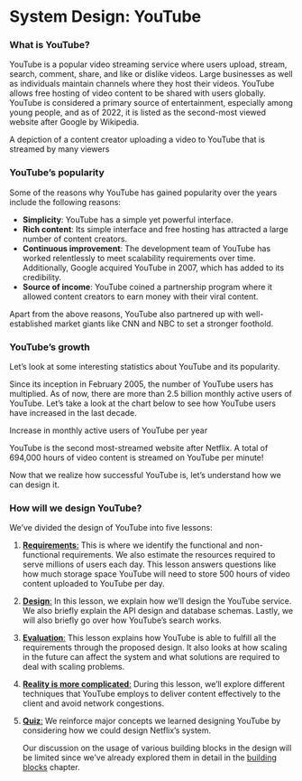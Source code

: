 # System Design: YouTube

### What is YouTube? <a href="#what-is-youtube-0" id="what-is-youtube-0"></a>

YouTube is a popular video streaming service where users upload, stream, search, comment, share, and like or dislike videos. Large businesses as well as individuals maintain channels where they host their videos. YouTube allows free hosting of video content to be shared with users globally. YouTube is considered a primary source of entertainment, especially among young people, and as of 2022, it is listed as the second-most viewed website after Google by Wikipedia.

A depiction of a content creator uploading a video to YouTube that is streamed by many viewers

### YouTube’s popularity <a href="#youtubes-popularity-0" id="youtubes-popularity-0"></a>

Some of the reasons why YouTube has gained popularity over the years include the following reasons:

* **Simplicity**: YouTube has a simple yet powerful interface.
* **Rich content**: Its simple interface and free hosting has attracted a large number of content creators.
* **Continuous improvement**: The development team of YouTube has worked relentlessly to meet scalability requirements over time. Additionally, Google acquired YouTube in 2007, which has added to its credibility.
* **Source of income**: YouTube coined a partnership program where it allowed content creators to earn money with their viral content.

Apart from the above reasons, YouTube also partnered up with well-established market giants like CNN and NBC to set a stronger foothold.

### YouTube’s growth <a href="#youtubes-growth-1" id="youtubes-growth-1"></a>

Let’s look at some interesting statistics about YouTube and its popularity.

Since its inception in February 2005, the number of YouTube users has multiplied. As of now, there are more than 2.5 billion monthly active users of YouTube. Let’s take a look at the chart below to see how YouTube users have increased in the last decade.

Increase in monthly active users of YouTube per year

YouTube is the second most-streamed website after Netflix. A total of 694,000 hours of video content is streamed on YouTube per minute!

Now that we realize how successful YouTube is, let’s understand how we can design it.

### How will we design YouTube? <a href="#how-will-we-design-youtube-0" id="how-will-we-design-youtube-0"></a>

We’ve divided the design of YouTube into five lessons:

1. [**Requirements**:](requirements-of-youtubes-design.md) This is where we identify the functional and non-functional requirements. We also estimate the resources required to serve millions of users each day. This lesson answers questions like how much storage space YouTube will need to store 500 hours of video content uploaded to YouTube per day.
2. [**Design**:](design-of-youtube.md) In this lesson, we explain how we’ll design the YouTube service. We also briefly explain the API design and database schemas. Lastly, we will also briefly go over how YouTube’s search works.
3. [**Evaluation**:](evaluation-of-youtubes-design.md) This lesson explains how YouTube is able to fulfill all the requirements through the proposed design. It also looks at how scaling in the future can affect the system and what solutions are required to deal with scaling problems.
4. [**Reality is more complicated**:](the-reality-is-more-complicated.md) During this lesson, we’ll explore different techniques that YouTube employs to deliver content effectively to the client and avoid network congestions.
5.  [**Quiz**:](quiz-on-youtubes-design.md) We reinforce major concepts we learned designing YouTube by considering how we could design Netflix’s system.

    Our discussion on the usage of various building blocks in the design will be limited since we’ve already explored them in detail in the [building blocks](https://www.educative.io/collection/page/10370001/4941429335392256/6061247618875392) chapter.
